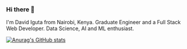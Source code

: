### Hi there 👋

I'm David Iguta from Nairobi, Kenya. Graduate Engineer and a Full Stack Web Developer. Data Science, AI and ML enthusiast. 

[![Anurag's GitHub stats](https://github-readme-stats.vercel.app/api?username=iguta)](https://github.com/anuraghazra/github-readme-stats)

<!--
**Iguta/Iguta** is a ✨ _special_ ✨ repository because its `README.md` (this file) appears on your GitHub profile.

Here are some ideas to get you started:

- 🔭 I’m currently working on ...
- 🌱 I’m currently learning ...
- 👯 I’m looking to collaborate on ...
- 🤔 I’m looking for help with ...
- 💬 Ask me about ...
- 📫 How to reach me: ...
- 😄 Pronouns: ...
- ⚡ Fun fact: ...
-->

